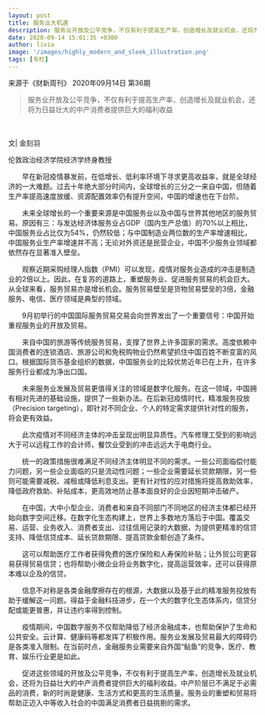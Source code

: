 ```yaml
---
layout: post
title: 服务业大机遇
description: 服务业开放及公平竞争，不仅有利于提高生产率，创造增长及就业机会，还将为日益壮大的中产消费者提供巨大的福利收益
date: 2020-09-14 15:01:35 +0300
author: livia
image: '/images/highly_modern_and_sleek_illustration.png'
tags: [专栏]
---
```

来源于《财新周刊》 2020年09月14日 第36期

> 服务业开放及公平竞争，不仅有利于提高生产率，创造增长及就业机会，还将为日益壮大的中产消费者提供巨大的福利收益
<br>
<br>
文| 金刻羽

伦敦政治经济学院经济学终身教授

　　早在新冠疫情暴发前，在低增长、低利率环境下寻求更高收益率，就是全球经济的一大难题。过去十年绝大部分时间内，全球增长的三分之一来自中国，但随着生产率提高速度放缓、资源配置效率仍有提升空间，中国的增速也在下台阶。

　　未来全球增长的一个重要来源是中国服务业以及中国与世界其他地区的服务贸易。原因有三：与发达经济体服务业占GDP（国内生产总值）的70%以上相比，中国服务业占比仅为54%，仍然较低；与中国制造业两位数的生产率增速相比，中国服务业生产率增速并不高；无论对外资还是民营企业，中国不少服务业领域都依然存在显著准入壁垒。

　　观察近期采购经理人指数（PMI）可以发现，疫情对服务业造成的冲击是制造业的2倍以上。因此，在复苏的道路上，重塑服务业、促进服务贸易的机会巨大。从全球来看，服务贸易亦是增长机会。服务贸易壁垒是货物贸易壁垒的3倍，金融服务、电信、医疗领域是典型的领域。

　　9月初举行的中国国际服务贸易交易会向世界发出了一个重要信号：中国开始重视服务业的开放及贸易。

　　来自中国的旅游等传统服务贸易，支撑了世界上许多国家的需求。高度依赖中国消费者的连锁酒店、旅游公司和免税购物业仍然希望抓住中国百姓不断变富的风口。根据国际货币基金组织的数据，中国服务业的比较优势近年已在上升，在许多服务行业都成为净出口国。

　　未来服务业发展及贸易更值得关注的领域是数字化服务。在这一领域，中国拥有相对先进的基础设施，提供了一些新办法。在后新冠疫情时代，精准服务投放（Precision targeting），即针对不同企业、个人的特定需求提供针对性的服务，将会更有效益。

　　此次疫情对不同经济主体的冲击呈现出明显异质性。汽车修理工受到的影响远大于可以远程工作的会计师，餐饮业受到的冲击远远大于电商行业。

　　统一的政策措施很难满足不同经济主体明显不同的需求。一些公司面临偿付能力问题，另一些企业面临的只是流动性问题；一些企业需要延长贷款期限，另一些则可能需要减税、减租或降低利息支出。更有针对性的应对措施将提高救助效率，降低政府救助、补贴成本，更高效地防止基本面良好的企业因短期冲击破产。

　　在中国，大中小型企业、消费者和来自不同部门不同地区的经济主体都已经开始向数字空间迁移。在数字化生态构建上，世界上多数地方落后于中国。覆盖交易、运营、业务收入、消费者支出、过往信用记录的大数据，为提供更精准的信贷支持、降低信贷成本、延长贷款期限、提高贷款金额创造了条件。

　　这可以帮助医疗工作者获得免费的医疗保险和人寿保险补贴；让外贸公司更容易获得贸易信贷；也将帮助小微企业将业务数字化，提高运营效率，还可以获得原本难以企及的信贷。

　　信息不对称是各类金融摩擦存在的根源，大数据以及基于此的精准服务投放有助于缓解这一问题。得益于金融科技进步，在一个大的数字化生态体系内，信贷分配或能更普惠，并让违约率得到控制。

　　疫情期间，中国数字服务不仅帮助降低了经济金融成本，也帮助保护了生命和公共安全。云计算、健康码等都发挥了积极作用。服务业发展及贸易最大的障碍仍是各类准入限制。在当前时点，金融服务业需要来自外国“鲇鱼”的竞争，医疗、教育、娱乐行业更是如此。

　　促进这些领域的开放及公平竞争，不仅有利于提高生产率，创造增长及就业机会，还将为日益壮大的中产消费者提供巨大的福利收益。中产阶层已不满足于必需品的消费，新的时尚是健康、生活方式和更高的生活质量。服务业的重塑和贸易将帮助正迈入中等收入社会的中国满足消费者日益挑剔的需求。

